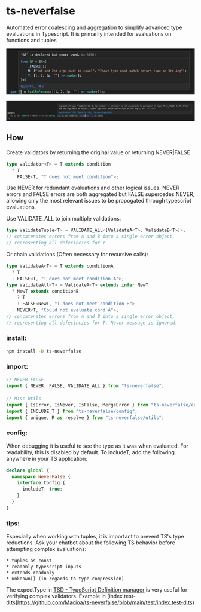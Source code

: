 # ts-neverfalse

Automated error coalescing and aggregation to simplify advanced type evaluations in Typescript. It is primarliy intended for evaluations on functions and tuples

![Structured Error](ErrorExample2.webp)

![Structured Error](ErrorExample1.webp)

## How

Create validators by returning the original value or returning NEVER|FALSE

```ts
type validator<T> = T extends condition
  ? T
  : FALSE<T, "T does not meet condition">;
```

Use NEVER for redundant evaluations and other logical issues. NEVER errors and FALSE errors are both aggregated but FALSE supercedes NEVER, allowing only the most relevant issues to be propogated through typescript evaluations.

Use VALIDATE_ALL to join multiple validations:

```ts
type ValidateTuple<T> = VALIDATE_ALL<[ValidateA<T>, ValidateB<T>]>;
// concatenates errors from A and B into a single error object,
// representing all defecincies for T
```

Or chain validations (Often necessary for recursive calls):

```ts
type ValidateA<T> = T extends conditionA
  ? T
  : FALSE<T, "T does not meet condition A">;
type ValidateAll<T> = ValidateA<T> extends infer NewT
  ? NewT extends conditionB
    ? T
    : FALSE<NewT, "T does not meet condition B">
  : NEVER<T, "Could not evaluate cond A">;
// concatenates errors from A and B into a single error object,
// representing all defecincies for T. Never message is ignored.
```

### install:

```bash
npm install -D ts-neverfalse
```

### import:

```ts
// NEVER FALSE
import { NEVER, FALSE, VALIDATE_ALL } from "ts-neverfalse";

// Misc Utils
import { IsError, IsNever, IsFalse, MergeError } from "ts-neverfalse/error";
import { INCLUDE_T } from "ts-neverfalse/config";
import { unique, R as resolve } from "ts-neverfalse/utils";
```

### config:

When debugging it is useful to see the type as it was when evaluated. For readability, this is disabled by default. To includeT, add the following anywhere in your TS application:

```ts
declare global {
  namespace NeverFalse {
    interface Config {
      includeT: true;
    }
  }
}
```

### tips:

Especially when working with tuples, it is important to prevent TS's type reductions. Ask your chatbot about the following TS behavior before attempting complex evaluations:

```
* tuples as const
* readonly typescript inputs
* extends readonly
* unknown[] (in regards to type compression)
```

The expectType in [TSD - TypeScript Definition manager](https://github.com/DefinitelyTyped/tsd) is very useful for verifying complex validators. Example in [index.test-d.ts]https://github.com/Macioa/ts-neverfalse/blob/main/test/index.test-d.ts)
